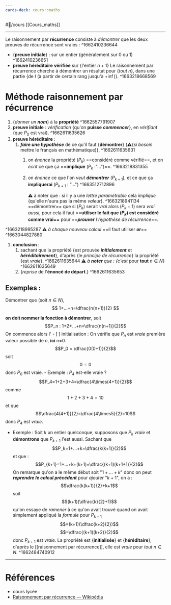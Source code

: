 ```yaml
---
cards-deck: cours::maths
---
```


#🌱/cours [[Cours_maths]] 

---
Le raisonnement par **récurrence** consiste à *démontrer* que les deux preuves de récurrence sont vraies :
^1662410236644
- {**preuve initiale**} : sur un entier (généralement sur 0 ou 1)
^1662410236651
- **preuve héréditaire** **vérifiée** sur {l'entier $n+1$}
Le raisonnement par récurrence cherche à démontrer un résultat pour {*tout* $n$}, dans une partie {de $I$ (à partir de certain rang jusqu'à $+\inf$)}.
^1663218668569
# Méthode raisonnement par récurrence
1. {*donner un* ***nom***} à la **propriété**
^1662557791907
2. **preuve initiale** : *vérification* {qu'on **puisse** ***commencer***}, en *vérifiant* {que $P_0$ est vrai}.
^1662611635626
3. **preuve héréditaire** : 
	1. ***faire une hypothèse*** de ce qu'il faut {**démontrer**} (⚠️{*si besoin* mettre le français en mathématique)}, 
^1662611635631
		1. on *énonce* la propriété ($P_k$) ==considéré comme vérifié==, et on *écrit* ce que ça ==**implique** ($P_k$ :"$...$")==.
^1663218831355

		2. on *énonce* ce que l'on *veut **démontrer*** ($P_{k+1}$), et ce que ça **impliquerai** ($P_{k+1}$ : "$...$")
^1663512712896

			⚠️ à noter que : si il y a une *lettre paramétrable* cela *implique* {qu'elle n'aura pas la même *valeur*}.
^1663218941134
==démontrer== que si ($P_k$) serait *vrai* alors ($P_k+1$) sera *vrai aussi*, pour cela il faut ==**utiliser le fait que ($P_k$) est considéré comme vrai==** pour ==***prouver*** *l'hypothèse de récurrence*==.

^1663218995287
		⚠️ *à chaque nouveau calcul* ==il faut utiliser ***or***==
^1663044827880
1. **conclusion** : 
	1. sachant que la propriété {est prouvée ***initialement*** et ***héréditairement***}, d'après {le *principe de récurrence*} la propriété {est *vraie*}.
^1662611635644
		 ⚠️ *à **noter** que : {c'est* pour **tout** $n\in N$}
^1662611635649
	2. {*reprise* de l'**énoncé de départ**.}
^1662611635653

## Exemples :

Démontrer que (soit $n \in N$),
	$$
	1+...+n=\dfrac{n(n+1)}{2}
	$$

**on doit nommer la fonction à démontrer**, soit $$P_n : 1+2+...+n=\dfrac{n(n+1)}{2}$$
	On commence alors l'
	 - [ ] initialisation
	: On vérifie que $P_n$ est *vraie* première valeur possible de $n$, **ici** n=0.$$P_0 = \dfrac{0(0+1)}{2}$$ soit$$0=0$$ donc $P_0$ est vraie.
		- Exemple : $P_4$ est-elle vraie ?$$P_4=1+2+3+4=\dfrac{4\times(4+1)}{2}$$comme$$1+2+3+4=10$$ et que $$\dfrac{4(4+1)}{2}=\dfrac{4\times5}{2}=10$$
		donc $P_4$ est *vraie*.

- Exemple :
	Soit $k$ un entier quelconque, supposons que $P_k$ *vraie* et **démontrons** que $P_{k+1}$ l'est aussi. Sachant que$$P_k=1+...+k=\dfrac{k(k+1)}{2}$$ et que :$$P_{k+1}=1+...+k+(k+1)=\dfrac{(k+1)(k+1+1)}{2}$$On remarque qu'on a le même début soit "$1+...+k$" donc on peut ***reprendre le calcul précédent*** pour *ajouter* "$k+1$", on a : $$\dfrac{k(k+1)}{2}+k+1$$soit$$(k+1)(\dfrac{k}{2}+1)$$qu'on essaye de *ramener* à ce qu'on avait trouvé quand on avait simplement appliqué la *formule* pour $P_{k+1}$ $$=(k+1)(\dfrac{k+2}{2})$$$$=\dfrac{(k+1)(k+2)}{2}$$donc $P_{k+1}$ est *vraie*.
	La propriété est {**initialisée**} et {**héréditaire**}, d'après le [[raisonnement par récurrence]], elle est *vraie* pour *tout* $n\in N$.
^1662484740912

---
# Références
- cours lycée
- [Raisonnement par récurrence — Wikipédia](https://fr.wikipedia.org/wiki/Raisonnement_par_r%C3%A9currence)
